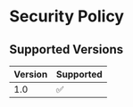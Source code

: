 # Security Policy

## Supported Versions

| Version | Supported          |
| ------- | ------------------ |
| 1.0  | :white_check_mark: |
